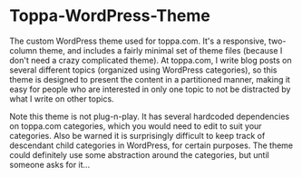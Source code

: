Toppa-WordPress-Theme
=====================

The custom WordPress theme used for toppa.com. It's a responsive, two-column theme, and includes a fairly minimal set of theme files (because I don't need a crazy complicated theme). At toppa.com, I write blog posts on several different topics (organized using WordPress categories), so this theme is designed to present the content in a partitioned manner, making it easy for people who are interested in only one topic to not be distracted by what I write on other topics.

Note this theme is not plug-n-play. It has several hardcoded dependencies on toppa.com categories, which you would need to edit to suit your categories. Also be warned it is surprisingly difficult to keep track of descendant child categories in WordPress, for certain purposes. The theme could definitely use some abstraction around the categories, but until someone asks for it...
